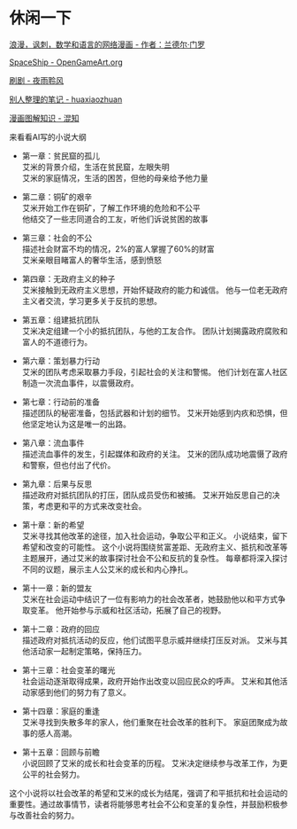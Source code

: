 # 休闲一下

[浪漫，讽刺，数学和语言的网络漫画 - 作者：兰德尔·门罗](https://xkcd.com/archive/)

[SpaceShip - OpenGameArt.org](https://opengameart.org/content/)

[刷剧 - 夜雨聆风](https://vip.yeyulingfeng.com/)

[别人整理的笔记 - huaxiaozhuan](https://www.bookstack.cn/read/huaxiaozhuan-ai/README.md)

[漫画图解知识 - 混知](https://www.zhihu.com/org/hun-zhi-yuan-hun-zi-yue-/posts)





来看看AI写的小说大纲

- 第一章：贫民窟的孤儿  
    艾米的背景介绍，生活在贫民窟，左眼失明  
    艾米的家庭情况，生活的困苦，但他的母亲给予他力量  

- 第二章：铜矿的艰辛  
    艾米开始工作在铜矿，了解工作环境的危险和不公平  
    他结交了一些志同道合的工友，听他们诉说贫困的故事  

- 第三章：社会的不公  
    描述社会财富不均的情况，2%的富人掌握了60%的财富  
    艾米亲眼目睹富人的奢华生活，感到愤怒  

- 第四章：无政府主义的种子  
    艾米接触到无政府主义思想，开始怀疑政府的能力和诚信。
    他与一位老无政府主义者交流，学习更多关于反抗的思想。

- 第五章：组建抵抗团队  
    艾米决定组建一个小的抵抗团队，与他的工友合作。
    团队计划揭露政府腐败和富人的不道德行为。

- 第六章：策划暴力行动  
    艾米的团队考虑采取暴力手段，引起社会的关注和警惕。
    他们计划在富人社区制造一次流血事件，以震慑政府。

- 第七章：行动前的准备  
    描述团队的秘密准备，包括武器和计划的细节。
    艾米开始感到内疚和恐惧，但他坚定地认为这是唯一的出路。

- 第八章：流血事件  
    描述流血事件的发生，引起媒体和政府的关注。
    艾米的团队成功地震慑了政府和警察，但也付出了代价。

- 第九章：后果与反思  
    描述政府对抵抗团队的打压，团队成员受伤和被捕。
    艾米开始反思自己的决策，考虑更和平的方式来改变社会。

- 第十章：新的希望  
    艾米寻找其他改革的途径，加入社会运动，争取公平和正义。
    小说结束，留下希望和改变的可能性。
    这个小说将围绕贫富差距、无政府主义、抵抗和改革等主题展开，通过艾米的故事探讨社会不公和反抗的复杂性。
    每章都将深入探讨不同的议题，展示主人公艾米的成长和内心挣扎。

- 第十一章：新的盟友  
    艾米在社会运动中结识了一位有影响力的社会改革者，她鼓励他以和平方式争取变革。
    他开始参与示威和社区活动，拓展了自己的视野。

- 第十二章：政府的回应  
    描述政府对抵抗活动的反应，他们试图平息示威并继续打压反对派。
    艾米与其他活动家一起制定策略，保持压力。

- 第十三章：社会变革的曙光  
    社会运动逐渐取得成果，政府开始作出改变以回应民众的呼声。
    艾米和其他活动家感到他们的努力有了意义。

- 第十四章：家庭的重逢  
    艾米寻找到失散多年的家人，他们重聚在社会改革的胜利下。
    家庭团聚成为故事的感人高潮。

- 第十五章：回顾与前瞻  
    小说回顾了艾米的成长和社会变革的历程。
    艾米决定继续参与改革工作，为更公平的社会努力。

这个小说将以社会改革的希望和艾米的成长为结尾，强调了和平抵抗和社会运动的重要性。通过故事情节，读者将能够思考社会不公和变革的复杂性，并鼓励积极参与改善社会的努力。